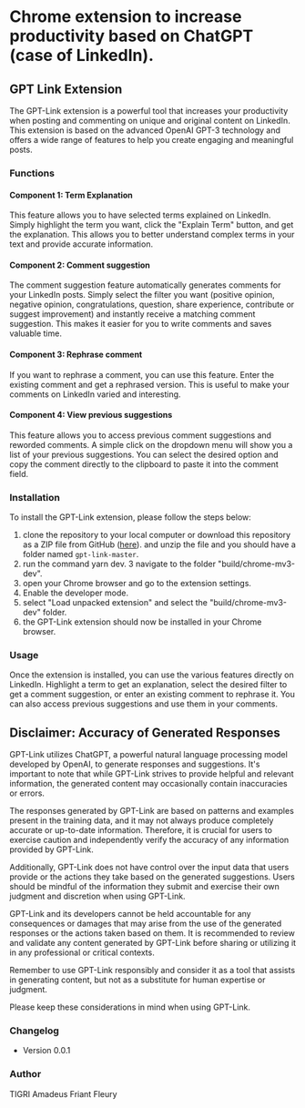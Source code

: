 # Chrome extension to increase productivity based on ChatGPT (case of LinkedIn).

## GPT Link Extension

The GPT-Link extension is a powerful tool that increases your productivity when posting and commenting on unique and original content on LinkedIn. This extension is based on the advanced OpenAI GPT-3 technology and offers a wide range of features to help you create engaging and meaningful posts.

### Functions

#### Component 1: Term Explanation

This feature allows you to have selected terms explained on LinkedIn. Simply highlight the term you want, click the "Explain Term" button, and get the explanation. This allows you to better understand complex terms in your text and provide accurate information.

#### Component 2: Comment suggestion

The comment suggestion feature automatically generates comments for your LinkedIn posts. Simply select the filter you want (positive opinion, negative opinion, congratulations, question, share experience, contribute or suggest improvement) and instantly receive a matching comment suggestion. This makes it easier for you to write comments and saves valuable time.

#### Component 3: Rephrase comment

If you want to rephrase a comment, you can use this feature. Enter the existing comment and get a rephrased version. This is useful to make your comments on LinkedIn varied and interesting.

#### Component 4: View previous suggestions

This feature allows you to access previous comment suggestions and reworded comments. A simple click on the dropdown menu will show you a list of your previous suggestions. You can select the desired option and copy the comment directly to the clipboard to paste it into the comment field.

### Installation

To install the GPT-Link extension, please follow the steps below:

1. clone the repository to your local computer or download this repository as a ZIP file from GitHub ([here](https://github.com/Floriani-Sharp/gpt-link/archive/refs/heads/main.zip)). and unzip the file and you should have a folder named `gpt-link-master`.
2. run the command yarn dev. 
3  navigate to the folder "build/chrome-mv3-dev".
4. open your Chrome browser and go to the extension settings.
5. Enable the developer mode.
6. select "Load unpacked extension" and select the "build/chrome-mv3-dev" folder.
7. the GPT-Link extension should now be installed in your Chrome browser.

### Usage

Once the extension is installed, you can use the various features directly on LinkedIn. Highlight a term to get an explanation, select the desired filter to get a comment suggestion, or enter an existing comment to rephrase it. You can also access previous suggestions and use them in your comments.

## Disclaimer: Accuracy of Generated Responses

GPT-Link utilizes ChatGPT, a powerful natural language processing model developed by OpenAI, to generate responses and suggestions. It's important to note that while GPT-Link strives to provide helpful and relevant information, the generated content may occasionally contain inaccuracies or errors.

The responses generated by GPT-Link are based on patterns and examples present in the training data, and it may not always produce completely accurate or up-to-date information. Therefore, it is crucial for users to exercise caution and independently verify the accuracy of any information provided by GPT-Link.

Additionally, GPT-Link does not have control over the input data that users provide or the actions they take based on the generated suggestions. Users should be mindful of the information they submit and exercise their own judgment and discretion when using GPT-Link.

GPT-Link and its developers cannot be held accountable for any consequences or damages that may arise from the use of the generated responses or the actions taken based on them. It is recommended to review and validate any content generated by GPT-Link before sharing or utilizing it in any professional or critical contexts.

Remember to use GPT-Link responsibly and consider it as a tool that assists in generating content, but not as a substitute for human expertise or judgment.

Please keep these considerations in mind when using GPT-Link.

### Changelog

- Version 0.0.1

### Author

TIGRI Amadeus Friant Fleury
